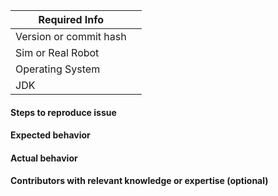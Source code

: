 | Required Info ||
|---|---|
|Version or commit hash|<!-- Output of git rev-parse HEAD, current tag, or .jar version -->|
|Sim or Real Robot|<!-- Name of robot, whether it's sim/hardware, or N/A -->|
|Operating System|<!-- OS X/macOS, Ubuntu, or Windows, as well as version (e.g. Windows 7, Ubuntu 14.04) -->|
|JDK|<!-- Output of java -version as well as OpenJDK or Oracle JDK -->|

#### Steps to reproduce issue
<!-- Detailed instructions on how to reliably reproduce this issue -->

#### Expected behavior
<!-- Action or result expected from performing the steps above -->

#### Actual behavior
<!-- Action or result observed after performing the steps above -->

#### Contributors with relevant knowledge or expertise (optional)
<!-- @-mention individuals with knowledge in this problem domain -->